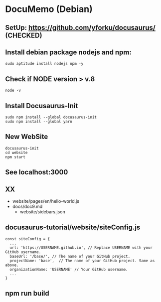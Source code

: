 # DocuMemo (Debian)

## SetUp: https://github.com/yforku/docusaurus/ (CHECKED)

## Install debian package nodejs and npm:
```
sudo aptitude install nodejs npm -y

```

## Check if NODE version > v.8
```
node -v

```

## Install Docusaurus-Init
```
sudo npm install --global docusaurus-init
sudo npm install --global yarn

```

## New WebSite
```
docusaurus-init
cd website
npm start

```

## See localhost:3000

## XX

* website/pages/en/hello-world.js
* docs/doc9.md
  * website/sidebars.json

## docusaurus-tutorial/website/siteConfig.js
```
const siteConfig = {
  ...
  url: 'https://USERNAME.github.io', // Replace USERNAME with your GitHub username.
  baseUrl: '/base/', // The name of your GitHub project.
  projectName: 'base',  // The name of your GitHub project. Same as above.
  organizationName: 'USERNAME' // Your GitHub username.
  ...
}

```

## npm run build


